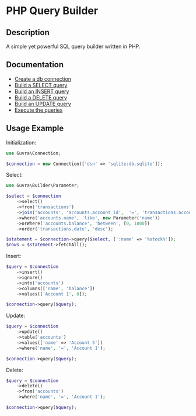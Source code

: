 # PHP Query Builder

## Description

A simple yet powerful SQL query builder written in PHP.

## Documentation

- [Create a db connection](doc/connection.md)
- [Build a SELECT query](doc/builder/select.md)
- [Build an INSERT query](doc/builder/insert.md)
- [Build a DELETE query](doc/builder/insert.md)
- [Build an UPDATE query](doc/builder/insert.md)
- [Execute the queries](doc/queries.md)

## Usage Example

Initialization:

```php
use Guvra\Connection;

$connection = new Connection(['dsn' => 'sqlite:db.sqlite']);
```

Select:

```php
use Guvra\Builder\Parameter;

$select = $connection
    ->select()
    ->from('transactions')
    ->join('accounts', 'accounts.account_id',  '=', 'transactions.account_id')
    ->where('accounts.name', 'like', new Parameter('name'))
    ->orWhere('accounts.balance', 'between', [0, 1000])
    ->order('transactions.date', 'desc');

$statement = $connection->query($select, [':name' => '%stock%']);
$rows = $statement->fetchAll();
```

Insert:

```php
$query = $connection
    ->insert()
    ->ignore()
    ->into('accounts')
    ->columns(['name', 'balance'])
    ->values(['Account 1', 0]);

$connection->query($query);
```

Update:

```php
$query = $connection
    ->update()
    ->table('accounts')
    ->values(['name' => 'Account 5'])
    ->where('name', '=', 'Account 1');

$connection->query($query);
```

Delete:

```php
$query = $connection
    ->delete()
    ->from('accounts')
    ->where('name', '=', 'Account 1');

$connection->query($query);
```
